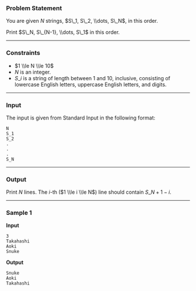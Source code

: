 ### Problem Statement

You are given $N$ strings, $S\_1, S\_2, \\dots, S\_N$, in this order.

Print $S\_N, S\_{N-1}, \\dots, S\_1$ in this order.

---

### Constraints

- $1 \\le N \\le 10$
- $N$ is an integer.
- $S\_i$ is a string of length between 1 and 10, inclusive, consisting of lowercase English letters, uppercase English letters, and digits.

---

### Input

The input is given from Standard Input in the following format:

```
N
S_1
S_2
.
.
.
S_N
```

---

### Output

Print $N$ lines. The $i$-th ($1 \\le i \\le N$) line should contain $S\_{N+1-i}$.

---

### Sample 1

**Input**

```
3
Takahashi
Aoki
Snuke
```

**Output**

```
Snuke
Aoki
Takahashi
```
